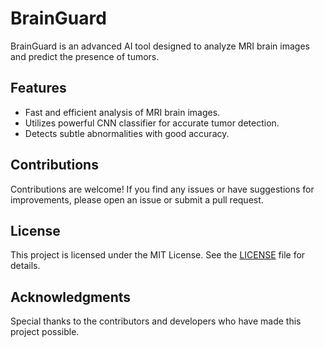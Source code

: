 # BrainGuard

BrainGuard is an advanced AI tool designed to analyze MRI brain images and predict the presence of tumors.

## Features

- Fast and efficient analysis of MRI brain images.
- Utilizes powerful CNN classifier for accurate tumor detection.
- Detects subtle abnormalities with good accuracy.


## Contributions
Contributions are welcome! If you find any issues or have suggestions for improvements, please open an issue or submit a pull request.

## License
This project is licensed under the MIT License. See the [LICENSE](LICENSE) file for details.

## Acknowledgments
Special thanks to the contributors and developers who have made this project possible.

